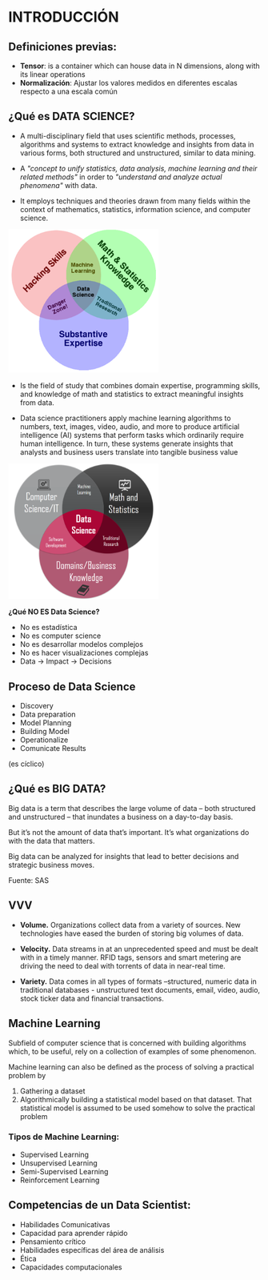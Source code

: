 # INTRODUCCIÓN

## Definiciones previas:

- **Tensor**: is a container which can house data in N dimensions, along with its linear operations
- **Normalización**: Ajustar los valores medidos en diferentes escalas respecto a una escala común

## ¿Qué es DATA SCIENCE?

- A multi-disciplinary field that uses scientific methods, processes, algorithms and systems to extract knowledge and insights from data in various forms, both structured and unstructured, similar to data mining.

- A _"concept to unify statistics, data analysis, machine learning and their related methods"_ in order to _"understand and analyze actual phenomena"_ with data.

- It employs techniques and theories drawn from many fields within the context of mathematics, statistics, information science, and computer science.

<img src="images/Imagen1.png" alt="Venn Diagram 1" width=300/>
<!-- ![Venn Diagram 1](/images/Imagen1.png) -->

- Is the field of study that combines domain expertise, programming skills, and knowledge of math and statistics to extract meaningful insights from data.

- Data science practitioners apply machine learning algorithms to numbers, text, images, video, audio, and more to produce artificial intelligence (AI) systems that perform tasks which ordinarily require human intelligence. In turn, these systems generate insights that analysts and business users translate into tangible business value

<!-- ![Another definition](images/Imagen2.png) -->
<!-- <img src="images/Imagen2.png" alt="Venn Diagram 1" width=500/>
<br/> -->

<!-- ![Another Venn Diagram](images/Imagen3.png) -->
<img src="images/Imagen3.png" alt="Venn Diagram 1" width=300/>

**¿Qué NO ES Data Science?**

- No es estadística
- No es computer science
- No es desarrollar modelos complejos
- No es hacer visualizaciones complejas
- Data -> Impact -> Decisions

## Proceso de Data Science

- Discovery
- Data preparation
- Model Planning
- Building Model
- Operationalize
- Comunicate Results

(es cíclico)

## ¿Qué es BIG DATA?

Big data is a term that describes the large volume of data – both structured and unstructured – that inundates a business on a day-to-day basis.

But it’s not the amount of data that’s important. It’s what organizations do with the data that matters.

Big data can be analyzed for insights that lead to better decisions and strategic business moves.

Fuente: SAS

## VVV

- **Volume.** Organizations collect data from a variety of sources. New technologies have eased the burden of storing big volumes of data.

- **Velocity.** Data streams in at an unprecedented speed and must be dealt with in a timely manner. RFID tags, sensors and smart metering are driving the need to deal with torrents of data in near-real time.

- **Variety.** Data comes in all types of formats –structured, numeric data in traditional databases - unstructured text documents, email, video, audio, stock ticker data and financial transactions.

## Machine Learning

Subfield of computer science that is concerned with building algorithms which, to be useful, rely on a collection of examples of some phenomenon.

Machine learning can also be defined as the process of solving a practical problem by
1) Gathering a dataset
2) Algorithmically building a statistical model based on that dataset. That statistical model is assumed to be used somehow to solve the practical problem

### Tipos de Machine Learning:

- Supervised Learning
- Unsupervised Learning
- Semi-Supervised Learning
- Reinforcement Learning

## Competencias de un Data Scientist:

- Habilidades Comunicativas
- Capacidad para aprender rápido
- Pensamiento crítico
- Habilidades específicas del área de análisis
- Ética
- Capacidades computacionales
